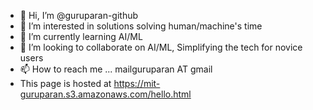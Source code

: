 - 👋 Hi, I’m @guruparan-github
- 👀 I’m interested in solutions solving human/machine's time
- 🌱 I’m currently learning AI/ML
- 💞️ I’m looking to collaborate on AI/ML, Simplifying the tech for novice users
- 📫 How to reach me ... mailguruparan AT gmail
- This page is hosted at https://mit-guruparan.s3.amazonaws.com/hello.html

<!---
guruparan-github/guruparan-github is a ✨ special ✨ repository because its `README.md` (this file) appears on your GitHub profile.
You can click the Preview link to take a look at your changes.
--->
